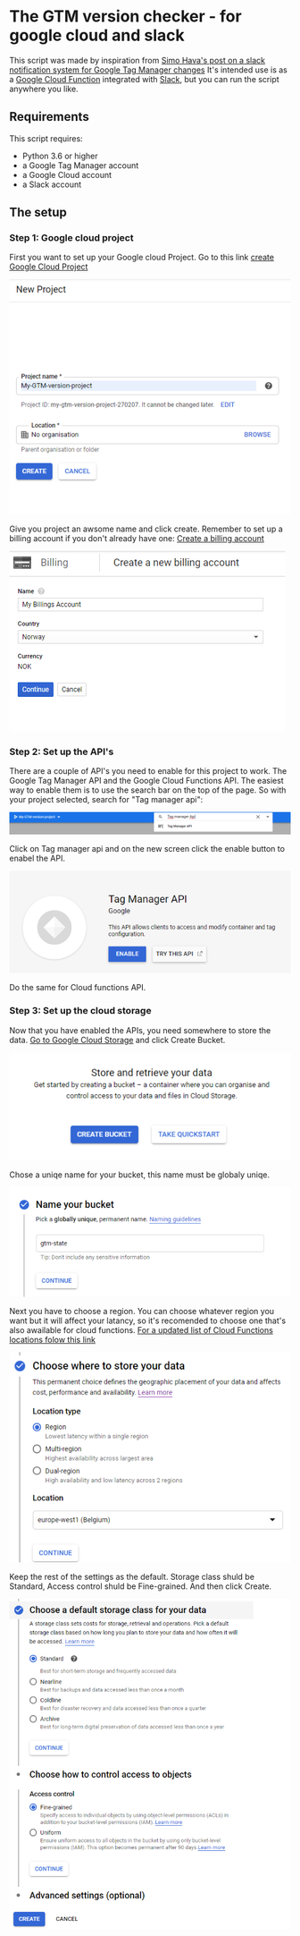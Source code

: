 # The GTM version checker - for google cloud and slack

This script was made by inspiration from [Simo Hava's post on a slack notification system for Google Tag Manager changes](https://www.simoahava.com/analytics/create-slack-notification-system-google-tag-manager-changes/)
It's intended use is as a [Google Cloud Function](https://cloud.google.com/functions/) integrated with [Slack](https://www.slack.com), but you can run the script anywhere you like.

## Requirements

This script requires:

- Python 3.6 or higher
- a Google Tag Manager account
- a Google Cloud account
- a Slack account

## The setup

### Step 1: Google cloud project

First you want to set up your Google cloud Project.
Go to this link [create Google Cloud Project](https://console.cloud.google.com/projectcreate)

![Screenhot of the create new project form](/readme-img/Create-project.png)

Give you project an awsome name and click create.
Remember to set up a billing account if you don't already have one:
[Create a billing account](https://console.cloud.google.com/billing/create)

![Screenshot of the create a blilling account form](/readme-img/createbilling.png)

### Step 2: Set up the API's

There are a couple of API's you need to enable for this project to work.
The Google Tag Manager API and the Google Cloud Functions API.
The easiest way to enable them is to use the search bar on the top of the page.
So with your project selected, search for "Tag manager api":

![Screenshot of the searchbar searched for Tag manager api](/readme-img/Cloud-function-search.png)

Click on Tag manager api and on the new screen click the enable button to enabel the API.

![Screenshot of the enable api screen](/readme-img/Cloud-Api-enable.png)

Do the same for Cloud functions API.

### Step 3: Set up the cloud storage

Now that you have enabled the APIs, you need somewhere to store the data. [Go to Google Cloud Storage]("https://console.cloud.google.com/storage/browser") and click Create Bucket.

![Screenshot of the create bucket dialog](/readme-img/Create-bucket.png)

Chose a uniqe name for your bucket, this name must be globaly uniqe.

![Screenshot of the name feild in thecreate bucket dialog](/readme-img/name-bucket.png)

Next you have to choose a region. You can choose whatever region you want but it will affect your latancy, so it's recomended to choose one that's also awailable for cloud functions. [For a updated list of Cloud Functions locations folow this link](https://cloud.google.com/functions/docs/locations)

![Screenshoot of the location feild in the create bucket dialog](/readme-img/location-bucket.png)

Keep the rest of the settings as the default.
Storage class shuld be Standard, Access control shuld be Fine-grained. And then click Create.

![Screenshot of the remaining create bucket dialog](/readme-img/rest-bucket.png)

